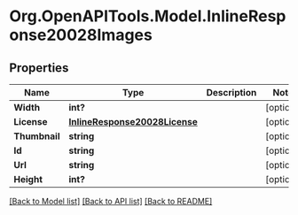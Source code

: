 # Org.OpenAPITools.Model.InlineResponse20028Images

## Properties

Name | Type | Description | Notes
------------ | ------------- | ------------- | -------------
**Width** | **int?** |  | [optional] 
**License** | [**InlineResponse20028License**](InlineResponse20028License.md) |  | [optional] 
**Thumbnail** | **string** |  | [optional] 
**Id** | **string** |  | [optional] 
**Url** | **string** |  | [optional] 
**Height** | **int?** |  | [optional] 

[[Back to Model list]](../README.md#documentation-for-models) [[Back to API list]](../README.md#documentation-for-api-endpoints) [[Back to README]](../README.md)

